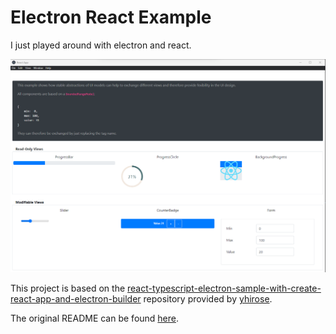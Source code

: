 # Electron React Example

I just played around with electron and react.

![Example electron react app](app-screenshot.png)


This project is based on the [react-typescript-electron-sample-with-create-react-app-and-electron-builder](https://github.com/yhirose/react-typescript-electron-sample-with-create-react-app-and-electron-builder) repository provided by [yhirose](https://github.com/yhirose).

The original README can be found [here](README_ORIG.md).

